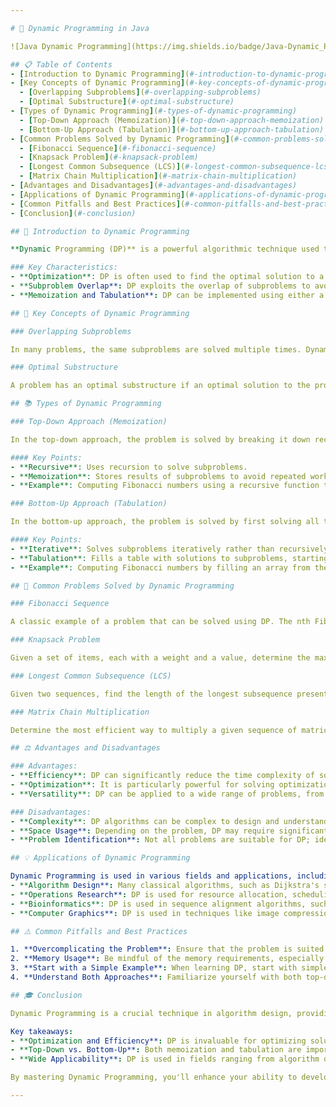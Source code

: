 ```yaml
---

# 🧠 Dynamic Programming in Java

![Java Dynamic Programming](https://img.shields.io/badge/Java-Dynamic_Programming-purple?style=for-the-badge&logo=java)

## 📋 Table of Contents
- [Introduction to Dynamic Programming](#-introduction-to-dynamic-programming)
- [Key Concepts of Dynamic Programming](#-key-concepts-of-dynamic-programming)
  - [Overlapping Subproblems](#-overlapping-subproblems)
  - [Optimal Substructure](#-optimal-substructure)
- [Types of Dynamic Programming](#-types-of-dynamic-programming)
  - [Top-Down Approach (Memoization)](#-top-down-approach-memoization)
  - [Bottom-Up Approach (Tabulation)](#-bottom-up-approach-tabulation)
- [Common Problems Solved by Dynamic Programming](#-common-problems-solved-by-dynamic-programming)
  - [Fibonacci Sequence](#-fibonacci-sequence)
  - [Knapsack Problem](#-knapsack-problem)
  - [Longest Common Subsequence (LCS)](#-longest-common-subsequence-lcs)
  - [Matrix Chain Multiplication](#-matrix-chain-multiplication)
- [Advantages and Disadvantages](#-advantages-and-disadvantages)
- [Applications of Dynamic Programming](#-applications-of-dynamic-programming)
- [Common Pitfalls and Best Practices](#-common-pitfalls-and-best-practices)
- [Conclusion](#-conclusion)

## 🌟 Introduction to Dynamic Programming

**Dynamic Programming (DP)** is a powerful algorithmic technique used to solve problems by breaking them down into simpler subproblems. It is particularly useful for optimization problems where a solution can be constructed efficiently by solving overlapping subproblems and combining their solutions. Dynamic Programming is a key concept in computer science and is used in a wide range of applications, from algorithm design to operations research.

### Key Characteristics:
- **Optimization**: DP is often used to find the optimal solution to a problem.
- **Subproblem Overlap**: DP exploits the overlap of subproblems to avoid redundant computations.
- **Memoization and Tabulation**: DP can be implemented using either a top-down (memoization) or bottom-up (tabulation) approach.

## 🔑 Key Concepts of Dynamic Programming

### Overlapping Subproblems

In many problems, the same subproblems are solved multiple times. Dynamic Programming avoids this by storing the results of these subproblems, so they do not need to be recalculated. This is the key difference between Dynamic Programming and other techniques like Divide and Conquer, where subproblems are independent of each other.

### Optimal Substructure

A problem has an optimal substructure if an optimal solution to the problem can be constructed from optimal solutions of its subproblems. This means that solving the smaller subproblems optimally leads directly to an optimal solution for the original problem.

## 📚 Types of Dynamic Programming

### Top-Down Approach (Memoization)

In the top-down approach, the problem is solved by breaking it down recursively into subproblems, storing the results of these subproblems in a table (memoization) to avoid redundant calculations.

#### Key Points:
- **Recursive**: Uses recursion to solve subproblems.
- **Memoization**: Stores results of subproblems to avoid repeated work.
- **Example**: Computing Fibonacci numbers using a recursive function that stores already computed values.

### Bottom-Up Approach (Tabulation)

In the bottom-up approach, the problem is solved by first solving all the subproblems iteratively and storing their results. The solution to the original problem is then built from the solutions to the subproblems.

#### Key Points:
- **Iterative**: Solves subproblems iteratively rather than recursively.
- **Tabulation**: Fills a table with solutions to subproblems, starting with the smallest.
- **Example**: Computing Fibonacci numbers by filling an array from the base cases up to the desired value.

## 🎯 Common Problems Solved by Dynamic Programming

### Fibonacci Sequence

A classic example of a problem that can be solved using DP. The nth Fibonacci number is the sum of the (n-1)th and (n-2)th Fibonacci numbers.

### Knapsack Problem

Given a set of items, each with a weight and a value, determine the maximum value that can be obtained by selecting a subset of items such that their total weight does not exceed a given limit.

### Longest Common Subsequence (LCS)

Given two sequences, find the length of the longest subsequence present in both sequences. A subsequence is a sequence derived by deleting some or none of the elements without changing the order of the remaining elements.

### Matrix Chain Multiplication

Determine the most efficient way to multiply a given sequence of matrices. The problem is to find the optimal parenthesization of the matrix product.

## ⚖️ Advantages and Disadvantages

### Advantages:
- **Efficiency**: DP can significantly reduce the time complexity of solving problems with overlapping subproblems.
- **Optimization**: It is particularly powerful for solving optimization problems.
- **Versatility**: DP can be applied to a wide range of problems, from combinatorial optimization to resource allocation.

### Disadvantages:
- **Complexity**: DP algorithms can be complex to design and understand, especially for beginners.
- **Space Usage**: Depending on the problem, DP may require significant memory for storing subproblem solutions.
- **Problem Identification**: Not all problems are suitable for DP; identifying when to use DP can be challenging.

## 💡 Applications of Dynamic Programming

Dynamic Programming is used in various fields and applications, including:
- **Algorithm Design**: Many classical algorithms, such as Dijkstra's shortest path and Floyd-Warshall's algorithm, use DP techniques.
- **Operations Research**: DP is used for resource allocation, scheduling, and inventory management.
- **Bioinformatics**: DP is used in sequence alignment algorithms, such as Smith-Waterman and Needleman-Wunsch, for comparing DNA, RNA, or protein sequences.
- **Computer Graphics**: DP is used in techniques like image compression and rendering optimizations.

## ⚠️ Common Pitfalls and Best Practices

1. **Overcomplicating the Problem**: Ensure that the problem is suited to DP before trying to apply it. Not every problem benefits from DP.
2. **Memory Usage**: Be mindful of the memory requirements, especially for problems with a large number of subproblems.
3. **Start with a Simple Example**: When learning DP, start with simple problems like the Fibonacci sequence or the Coin Change problem to build your understanding.
4. **Understand Both Approaches**: Familiarize yourself with both top-down and bottom-up approaches, as some problems are more naturally suited to one over the other.

## 🎓 Conclusion

Dynamic Programming is a crucial technique in algorithm design, providing a powerful tool for solving complex problems efficiently. By understanding the key concepts and approaches of DP, you can tackle a wide range of optimization problems in Java.

Key takeaways:
- **Optimization and Efficiency**: DP is invaluable for optimizing solutions to problems with overlapping subproblems.
- **Top-Down vs. Bottom-Up**: Both memoization and tabulation are important techniques within DP, each with its strengths.
- **Wide Applicability**: DP is used in fields ranging from algorithm design to operations research and bioinformatics.

By mastering Dynamic Programming, you'll enhance your ability to develop efficient solutions to challenging problems in your Java applications! 💻🚀

---
```

